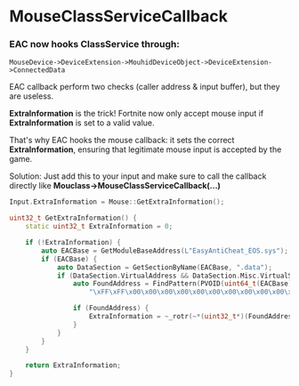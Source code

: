 # MouseClassServiceCallback
### EAC now hooks **ClassService** through:
``MouseDevice->DeviceExtension->MouhidDeviceObject->DeviceExtension->ConnectedData``

EAC callback perform two checks (caller address & input buffer), but they are useless.

**ExtraInformation** is the trick!
Fortnite now only accept mouse input if **ExtraInformation** is set to a valid value.

That's why EAC hooks the mouse callback: it sets the correct **ExtraInformation**, ensuring that legitimate mouse input is accepted by the game.

Solution:
Just add this to your input and make sure to call the callback directly like **Mouclass->MouseClassServiceCallback(...)**
```cpp
Input.ExtraInformation = Mouse::GetExtraInformation();
```

```cpp
uint32_t GetExtraInformation() {
    static uint32_t ExtraInformation = 0;

    if (!ExtraInformation) {
        auto EACBase = GetModuleBaseAddress(L"EasyAntiCheat_EOS.sys");
        if (EACBase) {
            auto DataSection = GetSectionByName(EACBase, ".data");
            if (DataSection.VirtualAddress && DataSection.Misc.VirtualSize) {
                auto FoundAddress = FindPattern(PVOID(uint64_t(EACBase) + DataSection.VirtualAddress), DataSection.Misc.VirtualSize,
                    "\xFF\xFF\x00\x00\x00\x00\x00\x00\x00\x00\x00\x00\x00\x00\x00\x00\x00\x00\x00\xFF\x87", "xxxxxxxxxx?????????xx");

                if (FoundAddress) {
                    ExtraInformation = ~_rotr(~*(uint32_t*)(FoundAddress + 0xa), 23);
                }
            }
        }
    }

    return ExtraInformation;
}
```